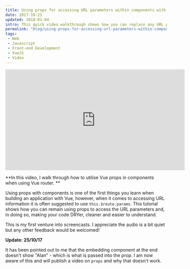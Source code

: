 ```yaml
---
title: Using props for accessing URL parameters within components with Vue Router (video)
date: 2017-10-21
updated: 2018-01-04
intro: This quick video walkthrough shows how you can replace any URL parameters in your components with props and how to pass them through from vue router to access them within your component
permalink: "blog/using-props-for-accessing-url-parameters-within-components-with-vue-router/"
tags:
 - Web
 - Javascript
 - Front-end Development
 - VueJS
 - Video
---
```


<div class="video"><iframe width="560" height="315" src="https://www.youtube.com/embed/ESg0k2zdME4?rel=0&amp;controls=0" frameborder="0" allowfullscreen></iframe></div>

**In this video, I walk through how to utilise Vue props in components when using Vue router. **

Using props with components is one of the first things you learn when building an application with Vue, however, when it comes to accessing URL information it is often suggested to use `this.$route.params`. This tutorial shows how you can remain using props to access the URL parameters and, in doing so, making your code DRYer, cleaner and easier to understand.

This is my first venture into screencasts. I appreciate the audio is a bit quiet but any other feedback would be welcomed!

**Update: 25/10/17**

It has been pointed out to me that the embedding component at the end doesn't show "Alan" - which is what is passed into the prop. I am now aware of this and will publish a video on `props` and why that doesn't work.

